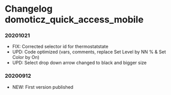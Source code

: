 # Changelog domoticz_quick_access_mobile

### 20201021
* FIX: Corrected selector id for thermostatstate
* UPD: Code optimized (vars, comments, replace Set Level by NN % & Set Color by On)
* UPD: Select drop down arrow changed to black and bigger size

### 20200912
* NEW: First version published
